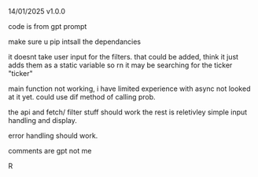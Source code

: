 14/01/2025 v1.0.0

code is from gpt prompt

make sure u pip intsall the dependancies

it doesnt take user input for the filters. that could be added, think it just adds them as a static variable so rn it may be searching for the ticker "ticker"

main function not working, i have limited experience with async not looked at it yet. could use dif method of calling prob.

the api and fetch/ filter stuff should work the rest is reletivley simple input handling and display.

error handling should work.

comments are gpt not me

R
